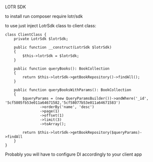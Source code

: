 ###
LOTR SDK

to install run 
composer require lotr/sdk

to use just inject LotrSdk class to client class:
```
class ClientClass {
    private LotrSdk $lotrSdk;

    public function __construct(LotrSdk $lotrSdk)
    {
        $this->lotrSdk = $lotrSdk;
    }

    public function queryBooks(): BookCollection
    {
        return $this->lotrSdk->getBookRepository()->findAll();
    }

    public function queryBooksWithParams(): BookCollection
    {
        $queryParams = (new QueryParamsBuilder())->andWhere('_id', '5cf5805fb53e011a64671582,'5cf58077b53e011a64671583')
                ->orderBy('name', 'desc')
                ->page(1)
                ->offset(1)
                ->limit(3)
                ->toArray();

        return $this->lotrSdk->getBookRepository($queryParams)->findAll
    }
}
```
Probably you will have to configure DI accordingly to your client app